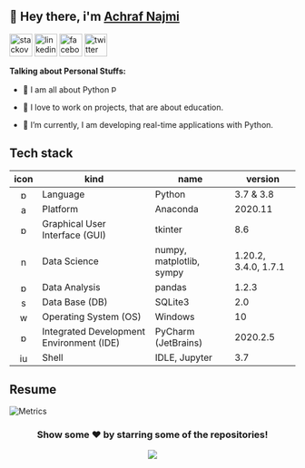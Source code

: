 ## 👋 Hey there, i'm [Achraf Najmi](https://github.com/NajmiAchraf/latexcv/blob/master/infographics_eng/media/infographics_eng.png)

[<img src='https://cdn.jsdelivr.net/npm/simple-icons@4.17.0/icons/stackoverflow.svg' alt='stackoverflow' height='40'>](https://www.stackoverflow.com/users/12854948)
[<img src='https://cdn.jsdelivr.net/npm/simple-icons@4.17.0/icons/linkedin.svg' alt='linkedin' height='40'>](https://www.linkedin.com/in/najmiachraf)
[<img src='https://cdn.jsdelivr.net/npm/simple-icons@4.17.0/icons/facebook.svg' alt='facebook' height='40'>](https://www.facebook.com/achraf.d.najmi)
[<img src='https://cdn.jsdelivr.net/npm/simple-icons@4.17.0/icons/twitter.svg' alt='twitter' height='40'>](https://twitter.com/NajmiAchraf)

**Talking about Personal Stuffs:**

- 👀 I am all about Python <img src='https://cdn.jsdelivr.net/npm/simple-icons@4.17.0/icons/python.svg' alt='python' height='16'>

- 💞️ I love to work on projects, that are about education.

- 🌱 I’m currently, I am developing real-time applications with Python.

## Tech stack 

| icon | kind | name | version |
| :--: | ---- | ---- | ------- |
|<img src='https://cdn.jsdelivr.net/npm/simple-icons@4.17.0/icons/python.svg' alt='python' height='16'>|Language|Python|3.7 & 3.8|
|<img src='https://cdn.jsdelivr.net/npm/simple-icons@4.17.0/icons/anaconda.svg' alt='anaconda' height='16'>|Platform|Anaconda|2020.11|
|<img src='https://cdn.jsdelivr.net/npm/simple-icons@4.17.0/icons/python.svg' alt='python' height='16'>|Graphical User Interface (GUI)|tkinter|8.6|
|<img src='https://cdn.jsdelivr.net/npm/simple-icons@4.17.0/icons/numpy.svg' alt='numpy' height='16'>|Data Science|numpy, matplotlib, sympy|1.20.2, 3.4.0, 1.7.1|
|<img src='https://cdn.jsdelivr.net/npm/simple-icons@4.17.0/icons/pandas.svg' alt='pandas' height='16'>|Data Analysis|pandas|1.2.3|
|<img src='https://cdn.jsdelivr.net/npm/simple-icons@4.17.0/icons/sqlite.svg' alt='sqlite' height='16'>|Data Base (DB)|SQLite3|2.0|
|<img src='https://cdn.jsdelivr.net/npm/simple-icons@4.17.0/icons/windows.svg' alt='windows' height='16'>|Operating System (OS)|Windows|10|
|<img src='https://cdn.jsdelivr.net/npm/simple-icons@4.17.0/icons/pycharm.svg' alt='pycharm' height='16'>|Integrated Development Environment (IDE)|PyCharm (JetBrains)|2020.2.5|
|<img src='https://cdn.jsdelivr.net/npm/simple-icons@4.17.0/icons/jupyter.svg' alt='jupyter' height='16'>|Shell|IDLE, Jupyter|3.7|

## Resume

![Metrics](https://metrics.lecoq.io/NajmiAchraf?template=classic&followup=1&isocalendar=1&languages=1&tweets=1&isocalendar.duration=undefined&languages.colors=github&languages.threshold=0%25&tweets.limit=2&tweets.user=.user.twitter&config.timezone=Africa%2FCasablanca&config.animated=true)

<!---
<a href="https://github.com/NajmiAchraf">
  <img align="center" src="https://github-readme-stats.vercel.app/api/top-langs/?username=NajmiAchraf&theme=light" />
</a>
<a href="https://github.com/NajmiAchraf">
 <img align="center" src="https://github-readme-stats.vercel.app/api?username=NajmiAchraf&hide=prs,issues,contribs&count_private=true&theme=light&show_icons=true&line_height=40" />
</a>

![Top Langs](https://github-readme-stats.vercel.app/api/top-langs/?username=NajmiAchraf&langs_count=8)

![Top Langs](https://github-readme-stats.vercel.app/api/top-langs/?username=NajmiAchraf&layout=compact) 


![Anurag's github stats](https://github-readme-stats.vercel.app/api?username=NajmiAchraf&hide=prs,issues,contribs&count_private=true&theme=light&show_icons=true&line_height=40) 

## Top repositories

![Readme Card](https://github-readme-stats.vercel.app/api/pin/?username=NajmiAchraf&repo=MathPy&show_owner=true) ![Readme Card](https://github-readme-stats.vercel.app/api/pin/?username=NajmiAchraf&repo=Hydrogeologie&show_owner=true)


![Readme Card](https://github-readme-stats.vercel.app/api/pin/?username=NajmiAchraf&repo=latexcv&show_owner=true)  ![Readme Card](https://github-readme-stats.vercel.app/api/pin/?username=NajmiAchraf&repo=hipster-cv&show_owner=true)
![Readme Card](https://github-readme-stats.vercel.app/api/pin/?username=NajmiAchraf&repo=Gmail&show_owner=true)  ![Readme Card](https://github-readme-stats.vercel.app/api/pin/?username=NajmiAchraf&repo=Registration&show_owner=true)
--->

<div align="center">

### Show some ❤️ by starring some of the repositories!

![](https://visitor-badge.glitch.me/badge?page_id=NajmiAchraf.NajmiAchraf)

</div>

<!---
NajmiAchraf/NajmiAchraf is a ✨ special ✨ repository because its `README.md` (this file) appears on your GitHub profile.
You can click the Preview link to take a look at your changes.
--->
